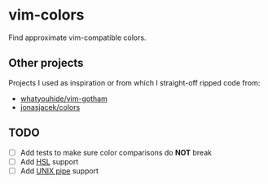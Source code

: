 # vim-colors

Find approximate vim-compatible colors.

## Other projects

Projects I used as inspiration or from which I straight-off ripped code from:

* [whatyouhide/vim-gotham]
* [jonasjacek/colors]

## TODO

* [ ] Add tests to make sure color comparisons do **NOT** break
* [ ] Add [HSL] support
* [ ] Add [UNIX pipe] support

[HSL]: https://www.w3.org/TR/css-color-3/#hsl-color
[whatyouhide/vim-gotham]: https://github.com/whatyouhide/vim-gotham
[jonasjacek/colors]: https://jonasjacek.github.io/colors/
[UNIX pipe]: https://web.cse.ohio-state.edu/~mamrak.1/CIS762/pipes_lab_notes.html
